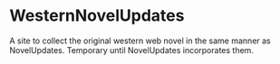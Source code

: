 # WesternNovelUpdates
A site to collect the original western web novel in the same manner as NovelUpdates. Temporary until NovelUpdates incorporates them.
